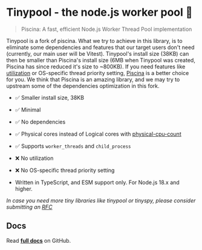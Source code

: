 # Tinypool - the node.js worker pool 🧵

> Piscina: A fast, efficient Node.js Worker Thread Pool implementation

Tinypool is a fork of piscina. What we try to achieve in this library, is to eliminate some dependencies and features that our target users don't need (currently, our main user will be Vitest). Tinypool's install size (38KB) can then be smaller than Piscina's install size (6MB when Tinypool was created, Piscina has since reduced it's size to ~800KB). If you need features like [utilization](https://github.com/piscinajs/piscina#property-utilization-readonly) or OS-specific thread priority setting, [Piscina](https://github.com/piscinajs/piscina) is a better choice for you. We think that Piscina is an amazing library, and we may try to upstream some of the dependencies optimization in this fork.

- ✅ Smaller install size, 38KB
- ✅ Minimal
- ✅ No dependencies
- ✅ Physical cores instead of Logical cores with [physical-cpu-count](https://www.npmjs.com/package/physical-cpu-count)
- ✅ Supports `worker_threads` and `child_process`
- ❌ No utilization
- ❌ No OS-specific thread priority setting

- Written in TypeScript, and ESM support only. For Node.js 18.x and higher.

_In case you need more tiny libraries like tinypool or tinyspy, please consider submitting an [RFC](https://github.com/tinylibs/rfcs)_

## Docs
Read **[full docs](https://github.com/tinylibs/tinypool#readme)** on GitHub.
